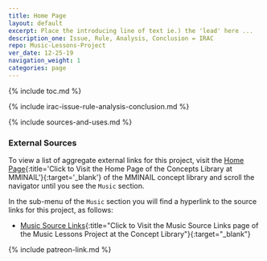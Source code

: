 ```yaml
---
title: Home Page
layout: default
excerpt: Place the introducing line of text ie.) the 'lead' here ...
description_one: Issue, Rule, Analysis, Conclusion = IRAC
repo: Music-Lessons-Project
ver_date: 12-25-19
navigation_weight: 1
categories: page
---
```


{% include toc.md %}

{% include irac-issue-rule-analysis-conclusion.md %}

{% include sources-and-uses.md %}

### External Sources

To view a list of aggregate external links for this project, visit the [Home Page](https://mminail.github.io/){:title='Click to Visit the Home Page of the Concepts Library at MMINAIL'}{:target='_blank'} of the MMINAIL concept library and scroll the navigator until you see the `Music` section.

In the sub-menu of the `Music` section you will find a hyperlink to the source links for this project, as follows:

- [Music Source Links](https://mminail.github.io/Music/Music-Source-Links.htm){:title="Click to Visit the Music Source Links page of the Music Lessons Project at the Concept Library"}{:target="_blank"}

{% include patreon-link.md %}
